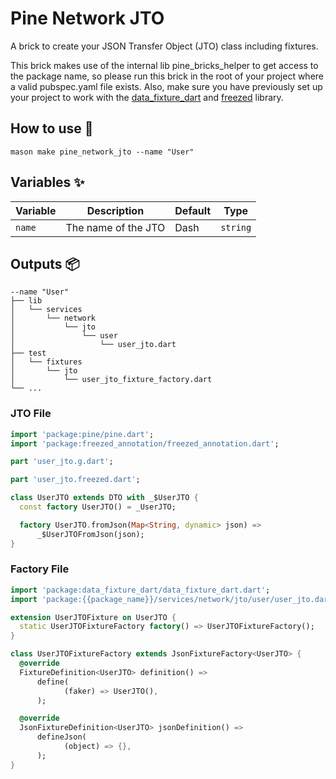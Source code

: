 # Pine Network JTO

A brick to create your JSON Transfer Object (JTO) class including fixtures.

This brick makes use of the internal lib pine_bricks_helper to get access to the package name, so please run this brick
in the root of your project where a valid pubspec.yaml file exists. Also, make sure you have previously set up your
project to work with the [data_fixture_dart](https://pub.dev/packages/data_fixture_dart)
and [freezed](https://pub.dev/packages/freezed) library.

## How to use 🚀

```
mason make pine_network_jto --name "User"
```

## Variables ✨

| Variable | Description         | Default | Type     |
|----------|---------------------|---------|----------|
| `name`   | The name of the JTO | Dash    | `string` |

## Outputs 📦

```
--name "User"
├── lib
│   └── services
│       └── network
│           └── jto
│               └── user
│                   └── user_jto.dart
├── test
│   └── fixtures
│       └── jto
│           └── user_jto_fixture_factory.dart
└── ...
```

### JTO File

```dart
import 'package:pine/pine.dart';
import 'package:freezed_annotation/freezed_annotation.dart';

part 'user_jto.g.dart';

part 'user_jto.freezed.dart';

class UserJTO extends DTO with _$UserJTO {
  const factory UserJTO() = _UserJTO;

  factory UserJTO.fromJson(Map<String, dynamic> json) =>
      _$UserJTOFromJson(json);
}

```

### Factory File

```dart
import 'package:data_fixture_dart/data_fixture_dart.dart';
import 'package:{{package_name}}/services/network/jto/user/user_jto.dart';

extension UserJTOFixture on UserJTO {
  static UserJTOFixtureFactory factory() => UserJTOFixtureFactory();
}

class UserJTOFixtureFactory extends JsonFixtureFactory<UserJTO> {
  @override
  FixtureDefinition<UserJTO> definition() =>
      define(
            (faker) => UserJTO(),
      );

  @override
  JsonFixtureDefinition<UserJTO> jsonDefinition() =>
      defineJson(
            (object) => {},
      );
}
```
